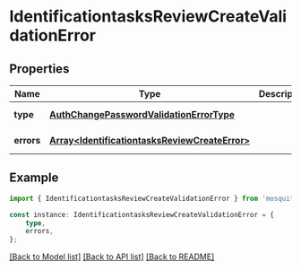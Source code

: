 # IdentificationtasksReviewCreateValidationError


## Properties

Name | Type | Description | Notes
------------ | ------------- | ------------- | -------------
**type** | [**AuthChangePasswordValidationErrorType**](AuthChangePasswordValidationErrorType.md) |  | [default to undefined]
**errors** | [**Array&lt;IdentificationtasksReviewCreateError&gt;**](IdentificationtasksReviewCreateError.md) |  | [default to undefined]

## Example

```typescript
import { IdentificationtasksReviewCreateValidationError } from 'mosquito-alert';

const instance: IdentificationtasksReviewCreateValidationError = {
    type,
    errors,
};
```

[[Back to Model list]](../README.md#documentation-for-models) [[Back to API list]](../README.md#documentation-for-api-endpoints) [[Back to README]](../README.md)
